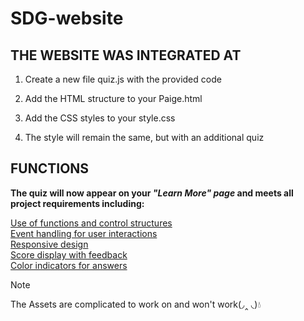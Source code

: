 # SDG-website

## THE WEBSITE WAS INTEGRATED AT
1. Create a new file quiz.js with the provided code

2. Add the HTML structure to your Paige.html

3. Add the CSS styles to your style.css

4. The style will remain the same, but with an additional quiz

## FUNCTIONS
**The quiz will now appear on your _"Learn More" page_ and meets all project requirements including:**

<ins>Use of functions and control structures</ins>\
<ins>Event handling for user interactions</ins>\
<ins>Responsive design</ins>\
<ins>Score display with feedback</ins>\
<ins>Color indicators for answers</ins>

> [!NOTE]
> The Assets are complicated to work on and won't work(◞‸ ◟)💧
